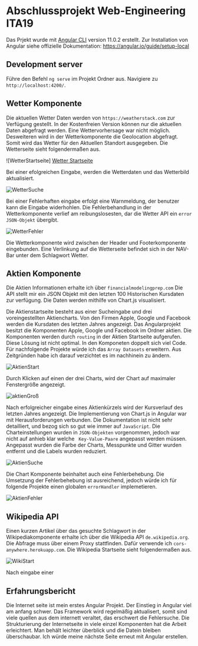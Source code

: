# Abschlussprojekt Web-Engineering ITA19

Das Prjekt wurde mit [Angular CLI](https://github.com/angular/angular-cli) version 11.0.2 erstellt.
Zur Installation von Angular siehe offizielle Dokumentation: https://angular.io/guide/setup-local
## Development server

Führe den Befehl `ng serve` im Projekt Ordner aus. Navigiere zu `http://localhost:4200/`. 


## Wetter Komponente
Die aktuellen Wetter Daten werden von `https://weatherstack.com` zur Verfügung gestellt. In der Kostenfreien 
Version können nur die aktuellen Daten abgefragt werden. Eine Wettervorhersage war nicht möglich.
Desweiteren wird in der Wetterkomponente die Geolocation abgefragt. Somit wird das Wetter für 
den Aktuellen Standort ausgegeben. 
Die Wetterseite sieht folgendermaßen aus.

![WetterStartseite] [Wetter Startseite]

Bei einer efolgreichen Eingabe, werden die Wetterdaten und das Wetterbild
aktualisiert. 

![WetterSuche][WetterSuche]

Bei einer Fehlerhaften eingabe erfolgt eine Warnmeldung, der benutzer kann die Eingabe widerhohlen. Die Fehlerbehandlung in der
Wetterkomponente verlief am reibungslosesten, dar die Wetter API ein `error JSON-Objekt` übergibt.

![WetterFehler][WetterFehler]

Die Wetterkomponente wird zwischen der Header und Footerkomponente eingebunden. Eine Verlinkung auf die Wetterseite befindet sich in
der NAV-Bar unter dem Schlagwort Wetter.

## Aktien Komponente
Die Aktien Informationen erhalte ich über `financialmodelingprep.com`
Die API stellt mir ein JSON Objekt mit den letzten 100 Historischen Kursdaten zur 
verfügung. Die Daten werden mithilfe von Chart.js visualisiert. 

Die Aktienstartseite besteht aus einer Sucheingabe und drei voreingestellten Aktiencharts. Von den Firmen Apple, Google und Facebook
werden die Kursdaten des letzten Jahres angezeigt. Das Angularprojekt besitzt die Komponenten Apple, Google und Facebook im Ordner aktien.
Die Komponenten werden durch ` routing ` in der Aktien Startseite aufgerufen. Diese Lösung ist nicht optimal. In den Komponeten doppelt sich viel Code.
Für nachfolgende Projekte würde ich das ` Array Datasets ` erweitern. Aus Zeitgründen habe ich darauf verzichtet es im nachhinein zu ändern. 


![AktienStart][aktienStart]


Durch Klicken auf einen der drei Charts, wird der Chart auf maximaler Fenstergröße angezeigt.

![aktienGroß][aktienGross]

Nach erfolgreicher eingabe eines Aktienkürzels wird der Kursverlauf des letzten Jahres angezeigt. Die Implementierung von Chart.js 
in Angular war mit Herausforderungen verbunden. Die Dokumentation ist nicht sehr detailliert, und bezog sich so gut wie immer auf `JavaScript`.
Die Charteinstellungen wurden in `JSON-Objekten` vorgenommen, jedoch war nicht auf anhieb klar welche ` Key-Value-Paare` angepasst werden müssen.
Angepasst wurden die Farbe der Charts, Messpunkte und Gitter wurden entfernt und die Labels wurden reduziert. 

![AktienSuche][aktienSuche]

Die Chart Komponente beinhaltet auch eine Fehlerbehebung. Die Umsetzung der Fehlerbehebung ist ausreichend, jedoch würde ich für folgende 
Projekte einen globalen `errorHandler` implemetieren. 

![AktienFehler][aktienFehler]



## Wikipedia API
Einen kurzen Artikel über das gesuchte Schlagwort in der Wikipediakomponente erhalte ich
über die Wikipedia API `de.wikipedia.org`. Die Abfrage muss über einem Proxy 
stattfinden. Dafür verwende ich `cors-anywhere.herokuapp.com`. 
Die Wikipedia Startseite sieht folgendermaßen aus. 

![WikiStart][wikiStart]

Nach eingabe einer 

## Erfahrungsbericht
Die Internet seite ist mein erstes Angular Projekt. Der Einstieg in Angular viel am
anfang schwer. Das Framework wird regelmäßig aktualisert, somit sind viele quellen aus dem
internett veraltet, das erschwert die Fehlersuche. 
Die Strukturierung der Internetseite in viele einzel Komponenten hat die Arbeit 
erleichtert. Man behält leichter überblick und die Datein bleiben überschaubar. 
Ich würde meine nächste Seite erneut mit Angular erstellen. 

[Wetter Startseite]:img/wetter.png  "Wetter Startseite"
[WetterSuche]:img/wetterSuche.png "Wetter Suche"
[WetterFehler]:img/wetterFehler.png "Wetter Fehler"
[aktienStart]:img/aktienStart.png "Aktien Startseite"
[aktienSuche]:img/aktienSuche.png "Aktien Suche"
[aktienFehler]:img/aktienFehler.png " Aktien Fehler"
[aktienGross]:img/aktienStandartGroß.png
[wikiStart]:img/wiki.png
